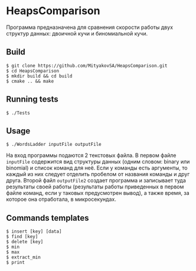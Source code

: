 # HeapsComparison

Программа предназначена для сравнения скорости работы двух структур данных: двоичной кучи и биномиальной кучи.

## Build

```ShellSession
$ git clone https://github.com/MityakovSA/HeapsComparison.git
$ cd HeapsComparison
$ mkdir build && cd build
$ cmake .. && make
```

## Running tests

```ShellSession
$ ./Tests
```

## Usage

```ShellSession
$ ./WordsLadder inputFile outputFile
```

На вход программы подаются 2 текстовых файла. В первом файле `inputFile` содержится вид структуры данных (одним словом: binary или binomial) и список команд для неё. Если у команды есть аргументы, то каждый из них следует отделить пробелом от названия команды и друг друга. Второй файл `outputFile2` создает программа и записывает туда результаты своей работы (результаты работы приведенных в первом файле команд, если у таковых предусмотрен вывод), а также время, за которое она отработала, в микросекундах.

## Commands templates

```ShellSession
$ insert [key] [data]
$ find [key]
$ delete [key]
$ min
$ max
$ extract_min
$ print
```